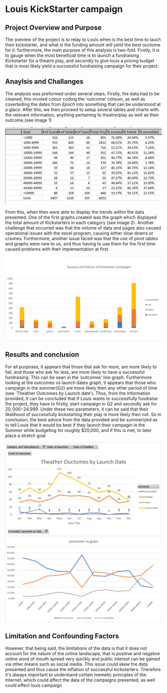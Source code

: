 # Louis KickStarter campaign

## Project Overview and Purpose
The oveview of the project is to relay to Louis when is the best time to lauch their kickstarter, and what is the funding amount will yeild the best ouctome for it. furthermore, the main purpose of this analysis is two-fold. Firstly, it is to gauge when the most beneficial time is to launch a fundraising Kickstarter for a theatre play, and secondly to give louis a pricing budget that is most likely yield a successful fundraising campaign for their project.

## Anaylsis and Challanges
The analysis was preformed under several steps. Firstly, the data had to be cleaned, this involed colour coding the 'outcome' coloum, as well as coverteding the dates from *Epoch* into something that can be understood at a glace. After this, we then proceed to setup several tables and charts with the relevant information, anything pertaining to theatre/play as well as their outcome.(see image 1)

<img  src="/Images/outcomesvsgoalstable.png" width='550' >

From this, when then were able to display the trends within the data presented. One of the first graphs created was the graph which displayed the total amount of Kickstarters in each category (see image 2). Another challenge that occurred was that the volume of data and pages also caused operational issues with the excel program, causing either slow downs or crashes. Furthermore, another issue faced was that the use of pivot tables and graphs were new to us, and thus having to use them for the first time caused problems with their implementation at first.

<img src="Images/Data.AnaylsisModule1_hw2.png" width='550'>

## Results and conclusion 
For all purposes, it appears that those that ask for more, are more likely to fail, and those who ask for less, are more likely to have a successful fundraising. This can be seen in the ‘outcomes’ line graph. Furthermore looking at the outcomes vs launch dates graph, it appears that those who campaign in the summer(Q2) are more likely then any other period of time (see 'Theather Outcomes by Launch date'). Thus, from the information provided, it can be concluded that if Louis wants to successfully fundraise the project, they have to firstly, start campaign in Q2 and secondly ask for $20,000-$24,999. Under these two parameters, it can be said that their likelihood of successfully kickstarting their play is more likely then not. So in conclusion, the best advice from the data provided and be summerized as to tell Louis that it would be best if they launch their campagin in the Summer while budgeting for roughly $20,000, and if this is met, to later place a stretch goal

<img src="Images/theather outcomes by laaunch date.png" width="550" >

<img src="Images/outcomesvsgoals.png" width='550' >

## Limitation and Confounding Factors
However, that being said, the limitations of the data is that it does not account for the nature of the online landscape, that is positive and negative online word of mouth spread very quickly and public interest can be gained via other means such as social media. This issue could skew the data presented and thus cause the inflation of successful kickstarters. Therefore it's always important to understand certain memetic principles of the Internet, which could affect the data of the campaigns presented, as well could effect louis campaign
